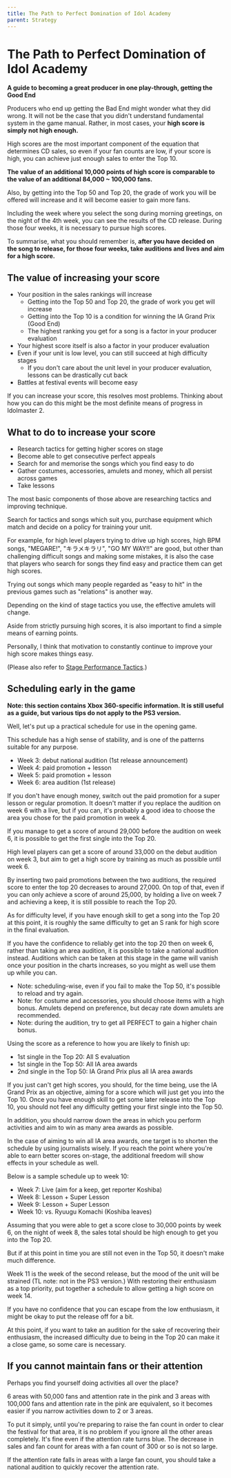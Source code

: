 ```yaml
---
title: The Path to Perfect Domination of Idol Academy
parent: Strategy
---
```


# The Path to Perfect Domination of Idol Academy

**A guide to becoming a great producer in one play-through, getting the Good End**

Producers who end up getting the Bad End might wonder what they did wrong. It will not be the case that you didn't understand fundamental system in the game manual.  Rather, in most cases, your **high score is simply not high enough.**

High scores are the most important component of the equation that determines CD sales, so even if your fan counts are low, if your score is high, you can achieve just enough sales to enter the Top 10.

**The value of an additional 10,000 points of high score is comparable to the value of an additional 84,000 ~ 100,000 fans.**

Also, by getting into the Top 50 and Top 20, the grade of work you will be offered will increase and it will become easier to gain more fans.

Including the week where you select the song during morning greetings, on the night of the 4th week, you can see the results of the CD release. During those four weeks, it is necessary to pursue high scores.

To summarise, what you should remember is, **after you have decided on the song to release, for those four weeks, take auditions and lives and aim for a high score.**

## The value of increasing your score

- Your position in the sales rankings will increase
    - Getting into the Top 50 and Top 20, the grade of work you get will increase
    - Getting into the Top 10 is a condition for winning the IA Grand Prix (Good End)
    - The highest ranking you get for a song is a factor in your producer evaluation
- Your highest score itself is also a factor in your producer evaluation
- Even if your unit is low level, you can still succeed at high difficulty stages
    - If you don't care about the unit level in your producer evaluation, lessons can be drastically cut back
- Battles at festival events will become easy

If you can increase your score, this resolves most problems.  Thinking about how you can do this might be the most definite means of progress in Idolmaster 2.

## What to do to increase your score

- Research tactics for getting higher scores on stage
- Become able to get consecutive perfect appeals
- Search for and memorise the songs which you find easy to do
- Gather costumes, accessories, amulets and money, which all persist across games
- Take lessons

The most basic components of those above are researching tactics and improving technique.

Search for tactics and songs which suit you, purchase equipment which match and decide on a policy for training your unit.

For example, for high level players trying to drive up high scores, high BPM songs, "MEGARE!", "キラメキラリ", "GO MY WAY!!" are good, but other than challenging difficult songs and making some mistakes, it is also the case that players who search for songs they find easy and practice them can get high scores.

Trying out songs which many people regarded as "easy to hit" in the previous games such as "relations" is another way.

Depending on the kind of stage tactics you use, the effective amulets will change.

Aside from strictly pursuing high scores, it is also important to find a simple means of earning points.

Personally, I think that motivation to constantly continue to improve your high score makes things easy.

(Please also refer to [Stage Performance Tactics](stage-performance-tactics).)

## Scheduling early in the game

**Note: this section contains Xbox 360-specific information. It is still useful as a guide, but various tips do not apply to the PS3 version.**

Well, let's put up a practical schedule for use in the opening game.

This schedule has a high sense of stability, and is one of the patterns suitable for any purpose. 

- Week 3: debut national audition (1st release announcement) 
- Week 4: paid promotion + lesson
- Week 5: paid promotion + lesson
- Week 6: area audition (1st release)

If you don't have enough money, switch out the paid promotion for a super lesson or regular promotion. It doesn't matter if you replace the audition on week 6 with a live, but if you can, it's probably a good idea to choose the area you chose for the paid promotion in week 4.

If you manage to get a score of around 29,000 before the audition on week 6, it is possible to get the first single into the Top 20.

High level players can get a score of around 33,000 on the debut audition on week 3, but aim to get a high score by training as much as possible until week 6.

By inserting two paid promotions between the two auditions, the required score to enter the top 20 decreases to around 27,000.  On top of that, even if you can only achieve a score of around 25,000, by holding a live on week 7 and achieving a keep, it is still possible to reach the Top 20.

As for difficulty level, if you have enough skill to get a song into the Top 20 at this point, it is roughly the same difficulty to get an S rank for high score in the final evaluation.

If you have the confidence to reliably get into the top 20 then on week 6, rather than taking an area audition, it is possible to take a national audition instead. Auditions which can be taken at this stage in the game will vanish once your position in the charts increases, so you might as well use them up while you can.

- Note: scheduling-wise, even if you fail to make the Top 50, it's possible to reload and try again.
- Note: for costume and accessories, you should choose items with a high bonus.  Amulets depend on preference, but decay rate down amulets are recommended.
- Note: during the audition, try to get all PERFECT to gain a higher chain bonus.

Using the score as a reference to how you are likely to finish up:

- 1st single in the Top 20: All S evaluation
- 1st single in the Top 50: All IA area awards
- 2nd single in the Top 50: IA Grand Prix plus all IA area awards

If you just can't get high scores, you should, for the time being, use the IA Grand Prix as an objective, aiming for a score which will just get you into the Top 10. Once you have enough skill to get some later release into the Top 10, you should not feel any difficulty getting your first single into the Top 50.

In addition, you should narrow down the areas in which you perform activities and aim to win as many area awards as possible.

In the case of aiming to win all IA area awards, one target is to shorten the schedule by using journalists wisely. If you reach the point where you're able to earn better scores on-stage, the additional freedom will show effects in your schedule as well.

Below is a sample schedule up to week 10:

- Week 7: Live (aim for a keep, get reporter Koshiba)
- Week 8: Lesson + Super Lesson
- Week 9: Lesson + Super Lesson
- Week 10: vs. Ryuugu Komachi (Koshiba leaves)

Assuming that you were able to get a score close to 30,000 points by week 6, on the night of week 8, the sales total should be high enough to get you into the Top 20.

But if at this point in time you are still not even in the Top 50, it doesn't make much difference.

Week 11 is the week of the second release, but the mood of the unit will be strained (TL note: not in the PS3 version.) With restoring their enthusiasm as a top priority, put together a schedule to allow getting a high score on week 14.

If you have no confidence that you can escape from the low enthusiasm, it might be okay to put the release off for a bit.

At this point, if you want to take an audition for the sake of recovering their enthusiasm, the increased difficulty due to being in the Top 20 can make it a close game, so some care is necessary.

## If you cannot maintain fans or their attention

Perhaps you find yourself doing activities all over the place?

6 areas with 50,000 fans and attention rate in the pink and 3 areas with 100,000 fans and attention rate in the pink are equivalent, so it becomes easier if you narrow activities down to 2 or 3 areas.

To put it simply, until you're preparing to raise the fan count in order to clear the festival for that area, it is no problem if you ignore all the other areas completely.  It's fine even if the attention rate turns blue. The decrease in sales and fan count for areas with a fan count of 300 or so is not so large.

If the attention rate falls in areas with a large fan count, you should take a national audition to quickly recover the attention rate.
